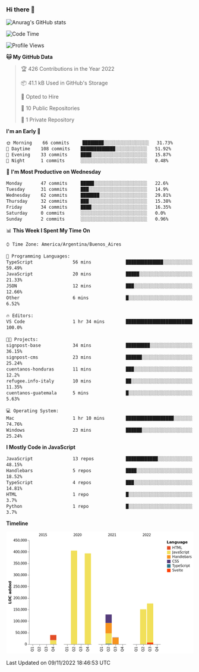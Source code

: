 ### Hi there 👋

![Anurag's GitHub stats](https://github-readme-stats.vercel.app/api?username=guiso92&count_private=true&show_icons=true&theme=dracula)

<!--START_SECTION:waka-->
![Code Time](http://img.shields.io/badge/Code%20Time-62%20hrs%2038%20mins-blue)

![Profile Views](http://img.shields.io/badge/Profile%20Views-0-blue)

**🐱 My GitHub Data** 

> 🏆 426 Contributions in the Year 2022
 > 
> 📦 41.1 kB Used in GitHub's Storage 
 > 
> 💼 Opted to Hire
 > 
> 📜 10 Public Repositories 
 > 
> 🔑 1 Private Repository 
 > 
**I'm an Early 🐤** 

```text
🌞 Morning    66 commits     ████████░░░░░░░░░░░░░░░░░   31.73% 
🌆 Daytime    108 commits    █████████████░░░░░░░░░░░░   51.92% 
🌃 Evening    33 commits     ████░░░░░░░░░░░░░░░░░░░░░   15.87% 
🌙 Night      1 commits      ░░░░░░░░░░░░░░░░░░░░░░░░░   0.48%

```
📅 **I'm Most Productive on Wednesday** 

```text
Monday       47 commits     █████░░░░░░░░░░░░░░░░░░░░   22.6% 
Tuesday      31 commits     ███░░░░░░░░░░░░░░░░░░░░░░   14.9% 
Wednesday    62 commits     ███████░░░░░░░░░░░░░░░░░░   29.81% 
Thursday     32 commits     ███░░░░░░░░░░░░░░░░░░░░░░   15.38% 
Friday       34 commits     ████░░░░░░░░░░░░░░░░░░░░░   16.35% 
Saturday     0 commits      ░░░░░░░░░░░░░░░░░░░░░░░░░   0.0% 
Sunday       2 commits      ░░░░░░░░░░░░░░░░░░░░░░░░░   0.96%

```


📊 **This Week I Spent My Time On** 

```text
⌚︎ Time Zone: America/Argentina/Buenos_Aires

💬 Programming Languages: 
TypeScript               56 mins             ██████████████░░░░░░░░░░░   59.49% 
JavaScript               20 mins             █████░░░░░░░░░░░░░░░░░░░░   21.33% 
JSON                     12 mins             ███░░░░░░░░░░░░░░░░░░░░░░   12.66% 
Other                    6 mins              █░░░░░░░░░░░░░░░░░░░░░░░░   6.52%

🔥 Editors: 
VS Code                  1 hr 34 mins        █████████████████████████   100.0%

🐱‍💻 Projects: 
signpost-base            34 mins             █████████░░░░░░░░░░░░░░░░   36.15% 
signpost-cms             23 mins             ██████░░░░░░░░░░░░░░░░░░░   25.24% 
cuentanos-honduras       11 mins             ███░░░░░░░░░░░░░░░░░░░░░░   12.2% 
refugee.info-italy       10 mins             ██░░░░░░░░░░░░░░░░░░░░░░░   11.35% 
cuentanos-guatemala      5 mins              █░░░░░░░░░░░░░░░░░░░░░░░░   5.63%

💻 Operating System: 
Mac                      1 hr 10 mins        ██████████████████░░░░░░░   74.76% 
Windows                  23 mins             ██████░░░░░░░░░░░░░░░░░░░   25.24%

```

**I Mostly Code in JavaScript** 

```text
JavaScript               13 repos            ████████████░░░░░░░░░░░░░   48.15% 
Handlebars               5 repos             ████░░░░░░░░░░░░░░░░░░░░░   18.52% 
TypeScript               4 repos             ███░░░░░░░░░░░░░░░░░░░░░░   14.81% 
HTML                     1 repo              █░░░░░░░░░░░░░░░░░░░░░░░░   3.7% 
Python                   1 repo              █░░░░░░░░░░░░░░░░░░░░░░░░   3.7%

```


**Timeline**

![Chart not found](https://raw.githubusercontent.com/Guiso92/Guiso92/main/charts/bar_graph.png) 


 Last Updated on 09/11/2022 18:46:53 UTC
<!--END_SECTION:waka-->
